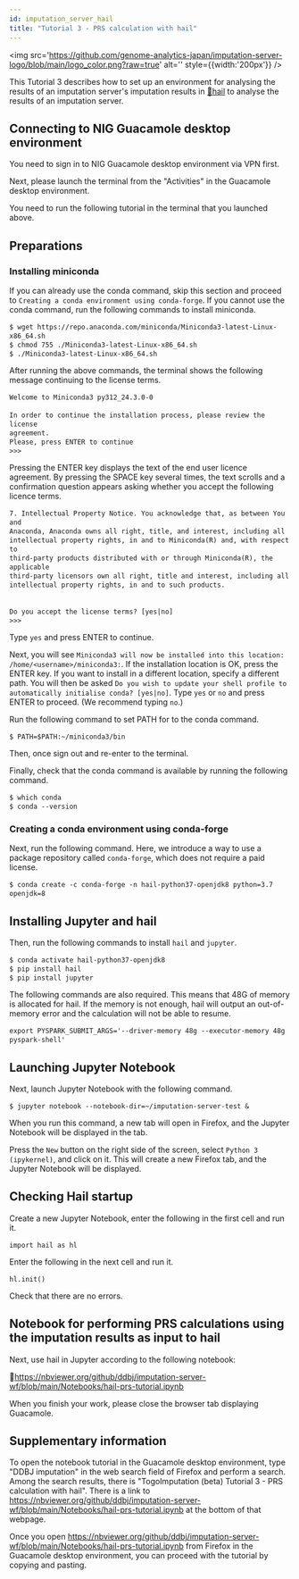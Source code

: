 ```yaml
---
id: imputation_server_hail
title: "Tutorial 3 - PRS calculation with hail"
---
```


<img
  src='https://github.com/genome-analytics-japan/imputation-server-logo/blob/main/logo_color.png?raw=true'
  alt=''
  style={{width:'200px'}}
/>

This Tutorial 3 describes how to set up an environment for analysing the results of an imputation server's imputation results in [&#x1f517;<u>hail</u>](https://hail.is)  to analyse the results of an imputation server.

## Connecting to NIG Guacamole desktop environment

You need to sign in to NIG Guacamole desktop environment via VPN first.

Next, please launch the terminal from the "Activities" in the Guacamole desktop environment.

You need to run the following tutorial in the terminal that you launched above.

## Preparations

### Installing miniconda

If you can already use the conda command, skip this section and proceed to `Creating a conda environment using conda-forge`.
If you cannot use the conda command, run the following commands to install miniconda.

```
$ wget https://repo.anaconda.com/miniconda/Miniconda3-latest-Linux-x86_64.sh
$ chmod 755 ./Miniconda3-latest-Linux-x86_64.sh
$ ./Miniconda3-latest-Linux-x86_64.sh
```

After running the above commands, the terminal shows the following message continuing to the license terms.

```
Welcome to Miniconda3 py312_24.3.0-0

In order to continue the installation process, please review the license
agreement.
Please, press ENTER to continue
>>>
```

Pressing the ENTER key displays the text of the end user licence agreement.
By pressing the SPACE key several times, the text scrolls and a confirmation question appears asking whether you accept the following licence terms.

```
7. Intellectual Property Notice. You acknowledge that, as between You and
Anaconda, Anaconda owns all right, title, and interest, including all
intellectual property rights, in and to Miniconda(R) and, with respect to
third-party products distributed with or through Miniconda(R), the applicable
third-party licensors own all right, title and interest, including all
intellectual property rights, in and to such products.


Do you accept the license terms? [yes|no]
>>>
```

Type `yes` and press ENTER to continue.

Next, you will see `Miniconda3 will now be installed into this location: /home/<username>/miniconda3:`.
If the installation location is OK, press the ENTER key.
If you want to install in a different location, specify a different path.
You will then be asked `Do you wish to update your shell profile to automatically initialise conda? [yes|no]`.
Type `yes` or `no` and press ENTER to proceed. (We recommend typing `no`.)

Run the following command to set PATH for to the conda command.

```
$ PATH=$PATH:~/miniconda3/bin
```

Then, once sign out and re-enter to the terminal.

Finally, check that the conda command is available by running the following command.

```
$ which conda
$ conda --version
```

### Creating a conda environment using conda-forge

Next, run the following command.
Here, we introduce a way to use a package repository called `conda-forge`, which does not require a paid license.

```
$ conda create -c conda-forge -n hail-python37-openjdk8 python=3.7 openjdk=8
```

## Installing Jupyter and hail

Then, run the following commands to install `hail` and `jupyter`.

```
$ conda activate hail-python37-openjdk8
$ pip install hail
$ pip install jupyter
```

The following commands are also required. This means that 48G of memory is allocated for hail.
If the memory is not enough, hail will output an out-of-memory error and the calculation will not be able to resume.

```
export PYSPARK_SUBMIT_ARGS='--driver-memory 48g --executor-memory 48g pyspark-shell'
```

## Launching Jupyter Notebook

Next, launch Jupyter Notebook with the following command.

```
$ jupyter notebook --notebook-dir=~/imputation-server-test &
```

When you run this command, a new tab will open in Firefox, and the Jupyter Notebook will be displayed in the tab.

Press the `New` button on the right side of the screen, select `Python 3 (ipykernel)`, and click on it.
This will create a new Firefox tab, and the Jupyter Notebook will be displayed.

## Checking Hail startup
Create a new Jupyter Notebook, enter the following in the first cell and run it.

```
import hail as hl
```

Enter the following in the next cell and run it.

```
hl.init()
```

Check that there are no errors.

## Notebook for performing PRS calculations using the imputation results as input to hail

Next, use hail in Jupyter according to the following notebook:

&#x1f517;<u>https://nbviewer.org/github/ddbj/imputation-server-wf/blob/main/Notebooks/hail-prs-tutorial.ipynb</u>

When you finish your work, please close the browser tab displaying Guacamole.

## Supplementary information

To open the notebook tutorial in the Guacamole desktop environment, 
type "DDBJ imputation" in the web search field of Firefox and perform a search.
Among the search results, there is "TogoImputation (beta) Tutorial 3 - PRS calculation with hail".
There is a link to https://nbviewer.org/github/ddbj/imputation-server-wf/blob/main/Notebooks/hail-prs-tutorial.ipynb at the bottom of that webpage.

Once you open https://nbviewer.org/github/ddbj/imputation-server-wf/blob/main/Notebooks/hail-prs-tutorial.ipynb from Firefox in the Guacamole desktop environment, 
you can proceed with the tutorial by copying and pasting.
